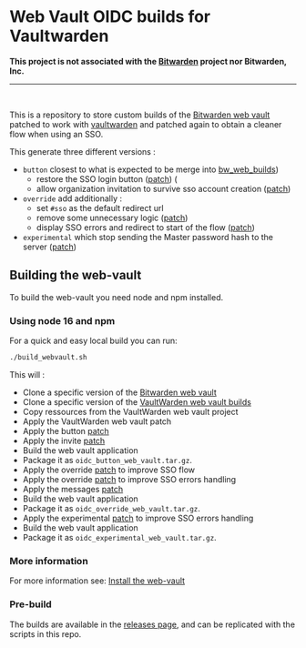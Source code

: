 # Web Vault OIDC builds for Vaultwarden

**This project is not associated with the [Bitwarden](https://bitwarden.com/) project nor Bitwarden, Inc.**

---

<br>

This is a repository to store custom builds of the [Bitwarden web vault](https://github.com/bitwarden/clients/tree/master/apps/web) patched to work with [vaultwarden](https://github.com/dani-garcia/vaultwarden) and patched again to obtain a cleaner flow when using an SSO.

This generate three different versions :

- `button` closest to what is expected to be merge into [bw_web_builds](https://github.com/dani-garcia/bw_web_builds))
  - restore the SSO login button ([patch](oidc_button.patch)) (
  - allow organization invitation to survive sso account creation ([patch](oidc_invite.patch))
- `override` add additionally :
  - set `#sso` as the default redirect url
  - remove some unnecessary logic ([patch](oidc_override.patch))
  - display SSO errors and redirect to start of the flow ([patch](oidc_sso_errors.patch))
- `experimental` which stop sending the Master password hash to the server ([patch](oidc_experimental.patch))

## Building the web-vault

To build the web-vault you need node and npm installed.

### Using node 16 and npm

For a quick and easy local build you can run:

```bash
./build_webvault.sh
```

This will :

- Clone a specific version of the [Bitwarden web vault](https://github.com/bitwarden/clients/tree/master/apps/web)
- Clone a specific version of the [VaultWarden web vault builds](https://github.com/dani-garcia/bw_web_builds)
- Copy ressources from the VaultWarden web vault project
- Apply the VaultWarden web vault patch
- Apply the button [patch](oidc_button.patch)
- Apply the invite [patch](oidc_invite.patch)
- Build the web vault application
- Package it as `oidc_button_web_vault.tar.gz`.
- Apply the override [patch](oidc_override.patch) to improve SSO flow
- Apply the override [patch](oidc_sso_errors.patch) to improve SSO errors handling
- Apply the messages [patch](oidc_messages.patch)
- Build the web vault application
- Package it as `oidc_override_web_vault.tar.gz`.
- Apply the experimental [patch](oidc_experimental.patch) to improve SSO errors handling
- Build the web vault application
- Package it as `oidc_experimental_web_vault.tar.gz`.

### More information

For more information see: [Install the web-vault](https://github.com/dani-garcia/vaultwarden/wiki/Building-binary#install-the-web-vault)

### Pre-build

The builds are available in the [releases page](https://github.com/Timshel/oidc_web_builds/releases), and can be replicated with the scripts in this repo.
